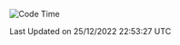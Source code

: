 <!--START_SECTION:waka-->
![Code Time](http://img.shields.io/badge/Code%20Time-0%20secs-blue)


 Last Updated on 25/12/2022 22:53:27 UTC
<!--END_SECTION:waka-->
